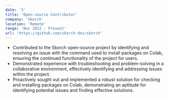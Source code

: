 ```yaml
---
date: '3'
title: 'Open-source Contributor'
company: 'Skorch'
location: 'Remote'
range: 'Nov 2022 - Present'
url: 'https://github.com/skorch-dev/skorch'
---
```


- Contributed to the Skorch open-source project by identifying and resolving an issue with the command used to install packages on Colab, ensuring the continued functionality of the project for users.
- Demonstrated experience with troubleshooting and problem-solving in a collaborative environment, effectively identifying and addressing issues within the project.
- Proactively sought out and implemented a robust solution for checking and installing packages on Colab, demonstrating an aptitude for identifying potential issues and finding effective solutions.
